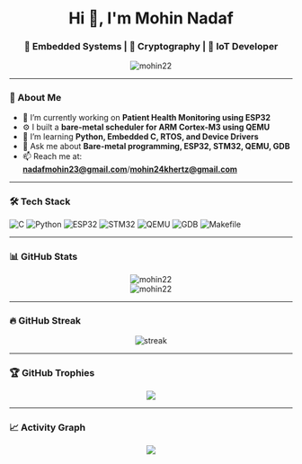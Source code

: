 <h1 align="center">Hi 👋, I'm Mohin Nadaf</h1>
<h3 align="center">🚀 Embedded Systems | 🔐 Cryptography | 🤖 IoT Developer</h3>

<p align="center">
  <img src="https://komarev.com/ghpvc/?username=mohin22&label=Profile%20views&color=0e75b6&style=flat" alt="mohin22" />
</p>

---

### 🧠 About Me

- 🔭 I’m currently working on **Patient Health Monitoring using ESP32**
- ⚙️ I built a **bare-metal scheduler for ARM Cortex-M3 using QEMU**
- 🌱 I’m learning **Python, Embedded C, RTOS, and Device Drivers**
- 💬 Ask me about **Bare-metal programming, ESP32, STM32, QEMU, GDB**
- 📫 Reach me at: **nadafmohin23@gmail.com**/**mohin24khertz@gmail.com**

---

### 🛠️ Tech Stack

![C](https://img.shields.io/badge/C-00599C?style=flat&logo=c&logoColor=white)
![Python](https://img.shields.io/badge/Python-3776AB?style=flat&logo=python&logoColor=white)
![ESP32](https://img.shields.io/badge/ESP32-black?style=flat&logo=espressif&logoColor=white)
![STM32](https://img.shields.io/badge/STM32-03234B?style=flat&logo=stmicroelectronics&logoColor=white)
![QEMU](https://img.shields.io/badge/QEMU-FA0F00?style=flat&logo=linux&logoColor=white)
![GDB](https://img.shields.io/badge/GDB-000000?style=flat&logo=gnu&logoColor=white)
![Makefile](https://img.shields.io/badge/Makefile-064F8C?style=flat&logo=gnu&logoColor=white)

---

### 📊 GitHub Stats

<p align="center">
  <img src="https://github-readme-stats.vercel.app/api?username=mohin22&show_icons=true&theme=radical" alt="mohin22" />
  <br/>
  <img src="https://github-readme-stats.vercel.app/api/top-langs/?username=mohin22&layout=compact&theme=tokyonight" alt="mohin22" />
</p>

---

### 🔥 GitHub Streak

<p align="center">
  <img src="https://streak-stats.demolab.com?user=mohin22&theme=highcontrast" alt="streak"/>
</p>

---

### 🏆 GitHub Trophies

<p align="center">
  <img src="https://github-profile-trophy.vercel.app/?username=mohin22&theme=matrix&row=2&column=4" />
</p>

---

### 📈 Activity Graph

<p align="center">
  <img src="https://github-readme-activity-graph.vercel.app/graph?username=mohin22&theme=dracula" />
</p>
